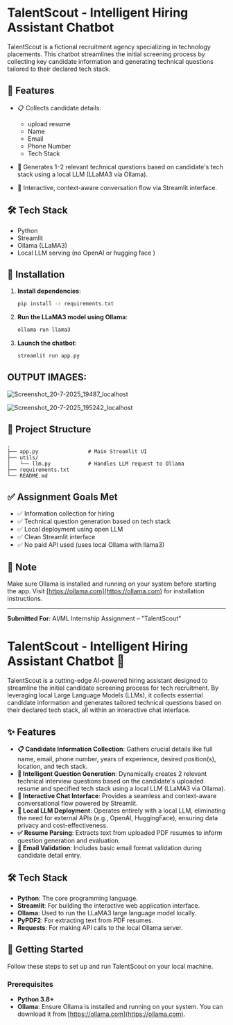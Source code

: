 # TalentScout - Intelligent Hiring Assistant Chatbot

TalentScout is a fictional recruitment agency specializing in technology placements. This chatbot streamlines the initial screening process by collecting key candidate information and generating technical questions tailored to their declared tech stack.

## 🚀 Features

- 📋 Collects candidate details:
  - upload resume
  - Name
  - Email
  - Phone Number
  - Tech Stack

- 🧠 Generates 1–2 relevant technical questions based on candidate's tech stack using a local LLM (LLaMA3 via Ollama).

- 💬 Interactive, context-aware conversation flow via Streamlit interface.

## 🛠️ Tech Stack

- Python
- Streamlit
- Ollama (LLaMA3)
- Local LLM serving (no OpenAI or hugging face  )

## 🧾 Installation

1. **Install dependencies**:
    ```bash
    pip install -r requirements.txt
    ```

2. **Run the LLaMA3 model using Ollama**:
    ```bash
    ollama run llama3
    ```

3. **Launch the chatbot**:
    ```bash
    streamlit run app.py
    ```

## OUTPUT IMAGES:
![Screenshot_20-7-2025_19487_localhost](https://github.com/user-attachments/assets/321a1e09-3841-4678-b7b8-94166909bac2)



![Screenshot_20-7-2025_195242_localhost](https://github.com/user-attachments/assets/a9a62e33-35a1-4df9-a4c2-cfadbdcc35ff)


## 📂 Project Structure

```
.
├── app.py                # Main Streamlit UI
├── utils/
│   └── llm.py            # Handles LLM request to Ollama
├── requirements.txt
└── README.md
```

## ✅ Assignment Goals Met

- ✅ Information collection for hiring
- ✅ Technical question generation based on tech stack
- ✅ Local deployment using open LLM
- ✅ Clean Streamlit interface
- ✅ No paid API used (uses local Ollama with llama3)

## 📌 Note
Make sure Ollama is installed and running on your system before starting the app. Visit [https://ollama.com](https://ollama.com) for installation instructions.

---

**Submitted For**: AI/ML Internship Assignment – "TalentScout"


# TalentScout - Intelligent Hiring Assistant Chatbot 🤖

TalentScout is a cutting-edge AI-powered hiring assistant designed to streamline the initial candidate screening process for tech recruitment. By leveraging local Large Language Models (LLMs), it collects essential candidate information and generates tailored technical questions based on their declared tech stack, all within an interactive chat interface.

## ✨ Features

  * **📋 Candidate Information Collection**: Gathers crucial details like full name, email, phone number, years of experience, desired position(s), location, and tech stack.
  * **🧠 Intelligent Question Generation**: Dynamically creates 2 relevant technical interview questions based on the candidate's uploaded resume and specified tech stack using a local LLM (LLaMA3 via Ollama).
  * **💬 Interactive Chat Interface**: Provides a seamless and context-aware conversational flow powered by Streamlit.
  * **🚫 Local LLM Deployment**: Operates entirely with a local LLM, eliminating the need for external APIs (e.g., OpenAI, HuggingFace), ensuring data privacy and cost-effectiveness.
  * **✅ Resume Parsing**: Extracts text from uploaded PDF resumes to inform question generation and evaluation.
  * **📧 Email Validation**: Includes basic email format validation during candidate detail entry.

## 🛠️ Tech Stack

  * **Python**: The core programming language.
  * **Streamlit**: For building the interactive web application interface.
  * **Ollama**: Used to run the LLaMA3 large language model locally.
  * **PyPDF2**: For extracting text from PDF resumes.
  * **Requests**: For making API calls to the local Ollama server.

## 🚀 Getting Started

Follow these steps to set up and run TalentScout on your local machine.

### Prerequisites

  * **Python 3.8+**
  * **Ollama**: Ensure Ollama is installed and running on your system. You can download it from [https://ollama.com](https://ollama.com).

